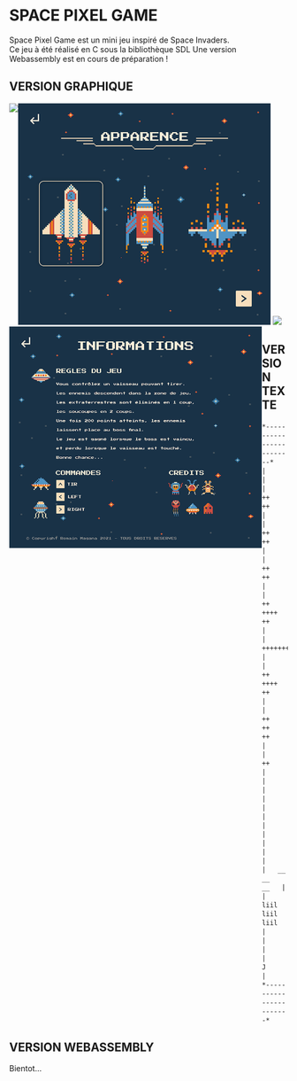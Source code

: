 # SPACE PIXEL GAME
Space Pixel Game est un mini jeu inspiré de Space Invaders.  
Ce jeu à été réalisé en C sous la bibliothèque SDL
Une version Webassembly est en cours de préparation !

## VERSION GRAPHIQUE 

<img align="left" height="400px" src="https://github.com/RomainMagana/Space_invaders/blob/main/Space_invaders_Jalon5/BMP/Debut.bmp?raw=true">
<img height="400px" src="https://raw.githubusercontent.com/RomainMagana/Space-Pixel-Game/main/Space_invaders_Jalon5/BMP/Skin/skin_1.bmp">
<img align="left" height="400px" src="https://raw.githubusercontent.com/RomainMagana/Space-Pixel-Game/main/Space_invaders_Jalon5/BMP/Rule.bmp">
<img height="400px" src="https://user-images.githubusercontent.com/54882222/151238144-4769d073-eb12-4749-8ce1-5008e91ec3d5.png">

## VERSION TEXTE

```
*-------------------------*
|                        |
|       ++      ++       |
|      ++        ++      |
|     ++          ++     |
|    ++    ++++    ++    |
|   ++++++++++++++++++   |
|     ++   ++++   ++     |
|     ++    ++    ++     |
|           ++           |
|                        |
|                        |
|                        |
|                        |
|                        |
|   __      __      __   |
|  liil    liil    liil  |
|                        |
|            J           |
*------------------------*
```

## VERSION WEBASSEMBLY
Bientot...

